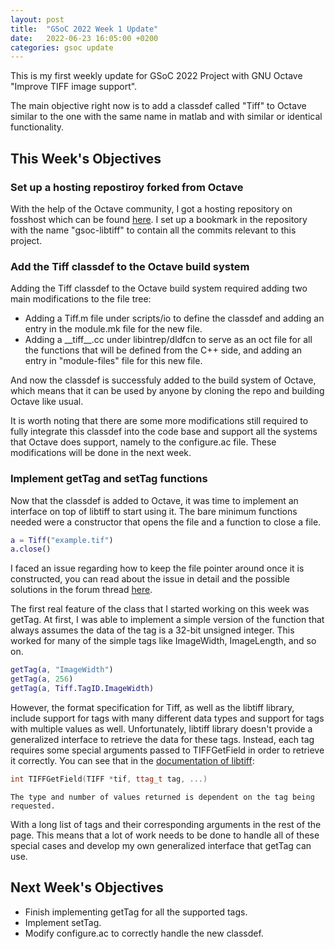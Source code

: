 ```yaml
---
layout: post
title:  "GSoC 2022 Week 1 Update"
date:   2022-06-23 16:05:00 +0200
categories: gsoc update
---
```

This is my first weekly update for GSoC 2022 Project with GNU Octave "Improve TIFF image support".

The main objective right now is to add a classdef called "Tiff" to Octave similar to the one with the same name in matlab and with similar or identical functionality.

## This Week's Objectives

### Set up a hosting repostiroy forked from Octave

With the help of the Octave community, I got a hosting repository on fosshost which can be found [here](https://hg.octave.org/octave-libtiff/). I set up a bookmark in the repository with the name "gsoc-libtiff" to contain all the commits relevant to this project.

### Add the Tiff classdef to the Octave build system

Adding the Tiff classdef to the Octave build system required adding two main modifications to the file tree:  
- Adding a Tiff.m file under scripts/io to define the classdef and adding an entry in the module.mk file for the new file.
- Adding a \_\_tiff\_\_.cc under libintrep/dldfcn to serve as an oct file for all the functions that will be defined from the C++ side, and adding an entry in "module-files" file for this new file.

And now the classdef is successfuly added to the build system of Octave, which means that it can be used by anyone by cloning the repo and building Octave like usual.

It is worth noting that there are some more modifications still required to fully integrate this classdef  into the code base and support all the systems that Octave does support, namely to the configure.ac file. These modifications will be done in the next week.

### Implement getTag and setTag functions

Now that the classdef is added to Octave, it was time to implement an interface on top of libtiff to start using it. The bare minimum functions needed were a constructor that opens the file and a function to close a file.
```matlab
a = Tiff("example.tif")
a.close()
```
I faced an issue regarding how to keep the file pointer around once it is constructed, you can read about the issue in detail and the possible solutions in the forum thread [here](https://octave.discourse.group/t/tying-a-c-pointer-to-an-octave-object/2865).

The first real feature of the class that I started working on this week was getTag. At first, I was able to implement a simple version of the function that always assumes the data of the tag is a 32-bit unsigned integer. This worked for many of the simple tags like ImageWidth, ImageLength, and so on.
```matlab
getTag(a, "ImageWidth")
getTag(a, 256)
getTag(a, Tiff.TagID.ImageWidth)
```

However, the format specification for Tiff, as well as the libtiff library, include support for tags with many different data types and support for tags with multiple values as well. Unfortunately, libtiff library doesn't provide a generalized interface to retrieve the data for these tags. Instead, each tag requires some special arguments passed to TIFFGetField in order to retrieve it correctly.  You can see that in the [documentation of libtiff](https://libtiff.gitlab.io/libtiff/man/TIFFGetField.3tiff.html):
```cpp
int TIFFGetField(TIFF *tif, ttag_t tag, ...)
```
```
The type and number of values returned is dependent on the tag being requested.
```

With a long list of tags and their corresponding arguments in the rest of the page.
This means that a lot of work needs to be done to handle all of these special cases and develop my own generalized interface that getTag can use.

## Next Week's Objectives
- Finish implementing getTag for all the supported tags.
- Implement setTag.
- Modify configure.ac to correctly handle the new classdef.